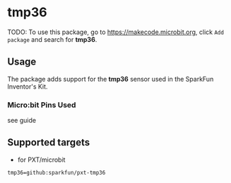 # tmp36

TODO: To use this package, go to https://makecode.microbit.org, click ``Add package`` and search for **tmp36**.

## Usage

The package adds support for the **tmp36** sensor used in the SparkFun Inventor's Kit.

	

### Micro:bit Pins Used 
see guide



## Supported targets

* for PXT/microbit

```package
tmp36=github:sparkfun/pxt-tmp36
```